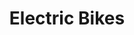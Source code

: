 ---
title: Electric Bikes
layout: category
slug: electric-bikes
description: "Electric motorcycles and scooters are plug-in electric vehicles with two or three wheels. The electricity is stored on board in a rechargeable battery, which drives one or more electric motors. Electric scooters (as distinct from motorcycles) have a step-through frame."
---